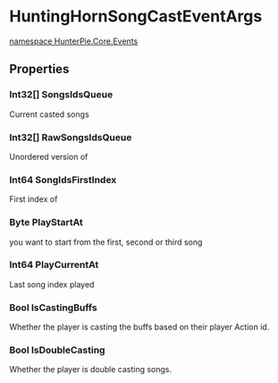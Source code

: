 # HuntingHornSongCastEventArgs
<a href="?p=EventArgs/HunterPie.Core.Events.md"><ns>namespace HunterPie.Core.Events</ns></a>

## Properties

### <Type>Int32[]</Type> SongsIdsQueue

Current casted songs
### <Type>Int32[]</Type> RawSongsIdsQueue

Unordered version of <see cref="SongsIdsQueue"/>
### <Type>Int64</Type> SongIdsFirstIndex

First index of <see cref="RawSongsIdsQueue"/>
### <Type>Byte</Type> PlayStartAt

you want to start from the first, second or third song
### <Type>Int64</Type> PlayCurrentAt

Last song index played
### <Type>Bool</Type> IsCastingBuffs

Whether the player is casting the buffs based on their player Action id.
### <Type>Bool</Type> IsDoubleCasting

Whether the player is double casting songs.
